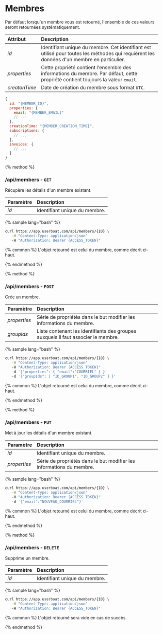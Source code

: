 # Membres

Par défaut lorsqu'un membre vous est retourné, l'ensemble de ces valeurs seront retournées systématiquement.

| Attribut | Description |
| :--- | :--- |
| _id_ | Identifiant unique du membre. Cet identifiant est utilisé pour toutes les méthodes qui requièrent les données d'un membre en particulier. |
| _properties_ | Cette propriété contient l'ensemble des informations du membre. Par défaut, cette propriété contient toujours la valeur `email`. |
| _creatonTime_ | Date de création du membre sous format `UTC`. |

```javascript
{
  id: "{MEMBER_ID}",
  properties: {
    email: "{MEMBER_EMAIL}"
    // ...
  },
  creationTime: "{MEMBER_CREATION_TIME}",
  subscriptions: {
    // ...
  },
  invoices: {
    // ...
  }
}
```

{% method %}
### /api/members - __`GET`__

Récupère les détails d'un membre existant.

| Paramètre | Description |
| :--- | :--- |
| _id_ | Identifiant unique du membre. |

{% sample lang="bash" %}
```bash 
curl https://app.userboat.com/api/members/{ID} \
   -H "Content-Type: application/json"
   -H "Authorization: Bearer {ACCESS_TOKEN}"
```

{% common %}
L'objet retourné est celui du membre, comme décrit ci-haut.

{% endmethod %}

{% method %}
### /api/members - __`POST`__

Crée un membre.

| Paramètre | Description |
| :--- | :--- |
| _properties_ | Série de propriétés dans le but modifier les informations du membre. |
| _groupIds_ | Liste contenant les identifiants des groupes auxquels il faut associer le membre. |

{% sample lang="bash" %}
```bash 
curl https://app.userboat.com/api/members/{ID} \
   -H "Content-Type: application/json"
   -H "Authorization: Bearer {ACCESS_TOKEN}"
   -d '{"properties": { "email":"COURRIEL" } }'
   -d '{"groupIds": [ "ID_GROUP1", "ID_GROUP2" ] }'
```

{% common %}
L'objet retourné est celui du membre, comme décrit ci-haut.

{% endmethod %}

{% method %}
### /api/members - __`PUT`__

Met à jour les détails d'un membre existant.

| Paramètre | Description |
| :--- | :--- |
| _id_ | Identifiant unique du membre. |
| _properties_ | Série de propriétés dans le but modifier les informations du membre. |

{% sample lang="bash" %}
```bash 
curl https://app.userboat.com/api/members/{ID} \
   -H "Content-Type: application/json"
   -H "Authorization: Bearer {ACCESS_TOKEN}"
   -d '{"email":"NOUVEAU_COURRIEL"}'
```

{% common %}
L'objet retourné est celui du membre, comme décrit ci-haut.

{% endmethod %}

{% method %}
### /api/members - __`DELETE`__

Supprime un membre.

| Paramètre | Description |
| :--- | :--- |
| _id_ | Identifiant unique du membre. |

{% sample lang="bash" %}
```bash 
curl https://app.userboat.com/api/members/{ID} \
   -H "Content-Type: application/json"
   -H "Authorization: Bearer {ACCESS_TOKEN}"
```

{% common %}
L'objet retourné sera vide en cas de succès.

{% endmethod %}
